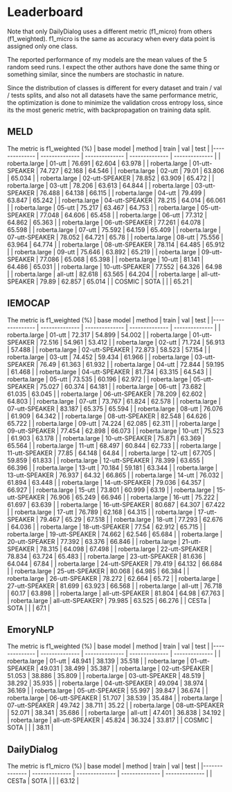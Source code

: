 # Leaderboard
Note that only DailyDialog uses a different metric (f1_micro) from others (f1_weighted). f1_micro is the same as accuracy when every data point is assigned only one class.

The reported performance of my models are the mean values of the 5 random seed runs. I expect the other authors have done the same thing or something similar, since the numbers are stochastic in nature.

Since the distribution of classes is different for every dataset and train / val / tests splits, and also not all datasets have the same performance metric, the optimization is done to minimize the validation cross entropy loss, since its the most generic metric, with backpropagation on training data split.

## MELD 
The metric is f1_weighted (%)
|  base model | method | train | val | test |
|-------------- | -------------- | -------------- | -------------- | -------------- | 
| roberta.large | 01-utt | 76.691 | 62.604 | 63.978 | 
| roberta.large | 01-utt-SPEAKER | 74.727 | 62.168 | 64.546 | 
| roberta.large | 02-utt | 79.01 | 63.806 | 65.034 | 
| roberta.large | 02-utt-SPEAKER | 78.852 | 63.909 | 65.472 | 
| roberta.large | 03-utt | 78.206 | 63.613 | 64.844 | 
| roberta.large | 03-utt-SPEAKER | 76.488 | 64.138 | 66.115 | 
| roberta.large | 04-utt | 79.499 | 63.847 | 65.242 | 
| roberta.large | 04-utt-SPEAKER | 78.215 | 64.014 | 66.061 | 
| roberta.large | 05-utt | 75.217 | 63.467 | 64.753 | 
| roberta.large | 05-utt-SPEAKER | 77.048 | 64.606 | 65.458 | 
| roberta.large | 06-utt | 77.312 | 64.862 | 65.363 | 
| roberta.large | 06-utt-SPEAKER | 77.261 | 64.078 | 65.598 | 
| roberta.large | 07-utt | 75.592 | 64.159 | 65.409 | 
| roberta.large | 07-utt-SPEAKER | 78.052 | 64.721 | 65.78 | 
| roberta.large | 08-utt | 75.556 | 63.964 | 64.774 | 
| roberta.large | 08-utt-SPEAKER | 78.114 | 64.485 | 65.912 | 
| roberta.large | 09-utt | 75.646 | 63.892 | 65.219 | 
| roberta.large | 09-utt-SPEAKER | 77.086 | 65.068 | 65.398 | 
| roberta.large | 10-utt | 81.141 | 64.486 | 65.031 | 
| roberta.large | 10-utt-SPEAKER | 77.552 | 64.326 | 64.98 | 
| roberta.large | all-utt | 82.618 | 63.565 | 64.204 | 
| roberta.large | all-utt-SPEAKER | 79.89 | 62.857 | 65.014 | 
| COSMIC | SOTA |   |   | 65.21 |
## IEMOCAP 
The metric is f1_weighted (%)
|  base model | method | train | val | test |
|-------------- | -------------- | -------------- | -------------- | -------------- | 
| roberta.large | 01-utt | 72.317 | 54.899 | 54.002 | 
| roberta.large | 01-utt-SPEAKER | 72.516 | 54.961 | 53.412 | 
| roberta.large | 02-utt | 71.724 | 56.913 | 57.488 | 
| roberta.large | 02-utt-SPEAKER | 72.873 | 58.523 | 57.154 | 
| roberta.large | 03-utt | 74.452 | 59.434 | 61.966 | 
| roberta.large | 03-utt-SPEAKER | 76.49 | 61.363 | 61.932 | 
| roberta.large | 04-utt | 72.844 | 59.195 | 61.468 | 
| roberta.large | 04-utt-SPEAKER | 81.734 | 63.315 | 64.543 | 
| roberta.large | 05-utt | 73.535 | 60.196 | 62.972 | 
| roberta.large | 05-utt-SPEAKER | 75.027 | 60.374 | 64.181 | 
| roberta.large | 06-utt | 73.682 | 61.035 | 63.045 | 
| roberta.large | 06-utt-SPEAKER | 78.209 | 62.602 | 64.803 | 
| roberta.large | 07-utt | 73.767 | 61.824 | 62.578 | 
| roberta.large | 07-utt-SPEAKER | 83.187 | 65.375 | 65.594 | 
| roberta.large | 08-utt | 76.076 | 61.909 | 64.342 | 
| roberta.large | 08-utt-SPEAKER | 82.548 | 64.626 | 65.722 | 
| roberta.large | 09-utt | 74.224 | 62.085 | 62.311 | 
| roberta.large | 09-utt-SPEAKER | 77.454 | 62.898 | 66.073 | 
| roberta.large | 10-utt | 75.523 | 61.903 | 63.178 | 
| roberta.large | 10-utt-SPEAKER | 75.871 | 63.369 | 65.564 | 
| roberta.large | 11-utt | 68.497 | 60.844 | 62.733 | 
| roberta.large | 11-utt-SPEAKER | 77.85 | 64.148 | 64.84 | 
| roberta.large | 12-utt | 67.705 | 59.859 | 61.833 | 
| roberta.large | 12-utt-SPEAKER | 78.399 | 63.655 | 66.396 | 
| roberta.large | 13-utt | 70.184 | 59.181 | 63.344 | 
| roberta.large | 13-utt-SPEAKER | 76.937 | 64.32 | 66.865 | 
| roberta.large | 14-utt | 76.032 | 61.894 | 63.448 | 
| roberta.large | 14-utt-SPEAKER | 79.036 | 64.357 | 66.927 | 
| roberta.large | 15-utt | 73.801 | 60.999 | 63.19 | 
| roberta.large | 15-utt-SPEAKER | 76.906 | 65.249 | 66.946 | 
| roberta.large | 16-utt | 75.222 | 61.697 | 63.639 | 
| roberta.large | 16-utt-SPEAKER | 80.687 | 64.307 | 67.422 | 
| roberta.large | 17-utt | 76.789 | 62.168 | 64.315 | 
| roberta.large | 17-utt-SPEAKER | 79.467 | 65.29 | 67.518 | 
| roberta.large | 18-utt | 77.293 | 62.676 | 64.036 | 
| roberta.large | 18-utt-SPEAKER | 77.54 | 62.912 | 65.715 | 
| roberta.large | 19-utt-SPEAKER | 74.662 | 62.546 | 65.684 | 
| roberta.large | 20-utt-SPEAKER | 77.392 | 63.376 | 66.846 | 
| roberta.large | 21-utt-SPEAKER | 78.315 | 64.098 | 67.498 | 
| roberta.large | 22-utt-SPEAKER | 78.834 | 63.724 | 65.483 | 
| roberta.large | 23-utt-SPEAKER | 81.636 | 64.044 | 67.84 | 
| roberta.large | 24-utt-SPEAKER | 79.419 | 64.132 | 66.684 | 
| roberta.large | 25-utt-SPEAKER | 80.068 | 64.985 | 66.384 | 
| roberta.large | 26-utt-SPEAKER | 78.272 | 62.664 | 65.72 | 
| roberta.large | 27-utt-SPEAKER | 81.699 | 63.923 | 66.568 | 
| roberta.large | all-utt | 76.718 | 60.17 | 63.898 | 
| roberta.large | all-utt-SPEAKER | 81.804 | 64.98 | 67.763 | 
| roberta.large | all-utt-SPEAKER? | 79.985 | 63.525 | 66.276 | 
| CESTa | SOTA |   |   | 67.1 |
## EmoryNLP 
The metric is f1_weighted (%)
|  base model | method | train | val | test |
|-------------- | -------------- | -------------- | -------------- | -------------- | 
| roberta.large | 01-utt | 48.941 | 38.139 | 35.518 | 
| roberta.large | 01-utt-SPEAKER | 49.031 | 38.499 | 35.387 | 
| roberta.large | 02-utt-SPEAKER | 51.053 | 38.886 | 35.809 | 
| roberta.large | 03-utt-SPEAKER | 48.519 | 38.292 | 35.935 | 
| roberta.large | 04-utt-SPEAKER | 49.094 | 38.974 | 36.169 | 
| roberta.large | 05-utt-SPEAKER | 55.997 | 39.847 | 36.674 | 
| roberta.large | 06-utt-SPEAKER | 51.707 | 38.539 | 35.484 | 
| roberta.large | 07-utt-SPEAKER | 49.742 | 38.711 | 35.22 | 
| roberta.large | 08-utt-SPEAKER | 52.071 | 38.341 | 35.686 | 
| roberta.large | all-utt | 47.401 | 36.838 | 34.192 | 
| roberta.large | all-utt-SPEAKER | 45.824 | 36.324 | 33.817 | 
| COSMIC | SOTA |   |   | 38.11 |
## DailyDialog 
The metric is f1_micro (%)
|  base model | method | train | val | test |
|-------------- | -------------- | -------------- | -------------- | -------------- | 
| CESTa | SOTA |   |   | 63.12 |
